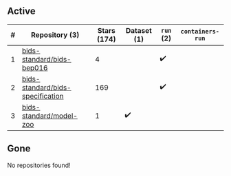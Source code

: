 ## Active
| # | Repository (3) | Stars (174) | Dataset (1) | `run` (2) | `containers-run` |
| --- | --- | --- | --- | --- | --- |
| 1 | [bids-standard/bids-bep016](https://github.com/bids-standard/bids-bep016) | 4 |  | :heavy_check_mark: |  |
| 2 | [bids-standard/bids-specification](https://github.com/bids-standard/bids-specification) | 169 |  | :heavy_check_mark: |  |
| 3 | [bids-standard/model-zoo](https://github.com/bids-standard/model-zoo) | 1 | :heavy_check_mark: |  |  |

## Gone
No repositories found!
